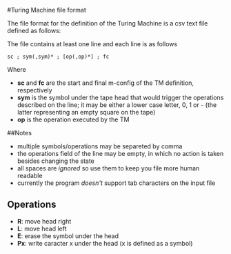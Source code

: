 #Turing Machine file format

The file format for the definition of the Turing Machine is a csv text file
defined as follows:

The file contains at least one line and each line is as follows

    sc ; sym(,sym)* ; [op(,op)*] ; fc

Where

- __sc__ and __fc__ are the start and final m-config of the TM definition,
  respectively
- __sym__ is the symbol under the tape head that would trigger the operations
  described on the line; it may be either a lower case letter, 0, 1 or - (the
  latter representing an empty square on the tape)
- __op__ is the operation executed by the TM

##Notes

- multiple symbols/operations may be separeted by comma
- the operations field of the line may be empty, in which no action is taken
  besides changing the state
- all spaces are _ignored_ so use them to keep you file more human readable
- currently the program _doesn't_ support tab characters on the input file

## Operations

- __R__: move head right
- __L__: move head left
- __E__: erase the symbol under the head
- __Px__: write caracter x under the head (x is defined as a symbol)
